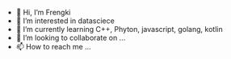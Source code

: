 - 👋 Hi, I’m Frengki
- 👀 I’m interested in datasciece
- 🌱 I’m currently learning C++, Phyton, javascript, golang, kotlin
- 💞️ I’m looking to collaborate on ...
- 📫 How to reach me ...

<!---
pareoreo/pareoreo is a ✨ special ✨ repository because its `README.md` (this file) appears on your GitHub profile.
You can click the Preview link to take a look at your changes.
--->

